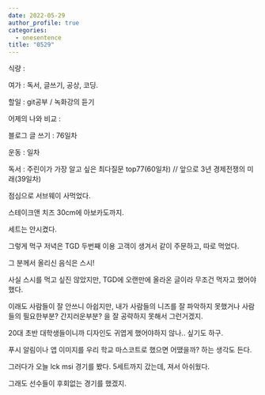 ```yaml
---
date: 2022-05-29
author_profile: true
categories:
  - onesentence
title: "0529"
---
```


식량 : 

여가 : 독서, 글쓰기, 공상, 코딩.

할일 : git공부 / 녹화강의 듣기

어제의 나와 비교 : 


블로그 글 쓰기 : 76일차

운동 : 일차

독서 : 주린이가 가장 알고 싶은 최다질문 top77(60일차)  // 앞으로 3년 경제전쟁의 미래(39일차)

점심으로 서브웨이 사먹었다.

스테이크앤 치즈 30cm에 아보카도까지.

세트는 안시켰다.

그렇게 먹구 저녁은 TGD 두번째 이용 고객이 생겨서 같이 주문하고, 따로 먹었다.

그 분께서 올리신 음식은 스시!

사실 스시를 먹고 싶진 않았지만, TGD에 오랜만에 올라온 글이라 무조건 먹자고 했어야 했다.

이래도 사람들이 잘 안쓰니 아쉽지만, 내가 사람들의 니즈를 잘 파악하지 못했거나 사람들의 필요한부분? 간지러운부분? 을 잘 공략하지 못해서 그런거겠지.

20대 초반 대학생들이니까 디자인도 귀엽게 했어야하지 않나.. 싶기도 하구.

푸시 알림이나 앱 이미지를 우리 학교 마스코트로 했으면 어땠을까? 하는 생각도 든다.


그러다가 오늘 lck msi 경기를 봤다. 5세트까지 갔는데, 져서 아쉬웠다.

그래도 선수들이 후회없는 경기를 했겠지.